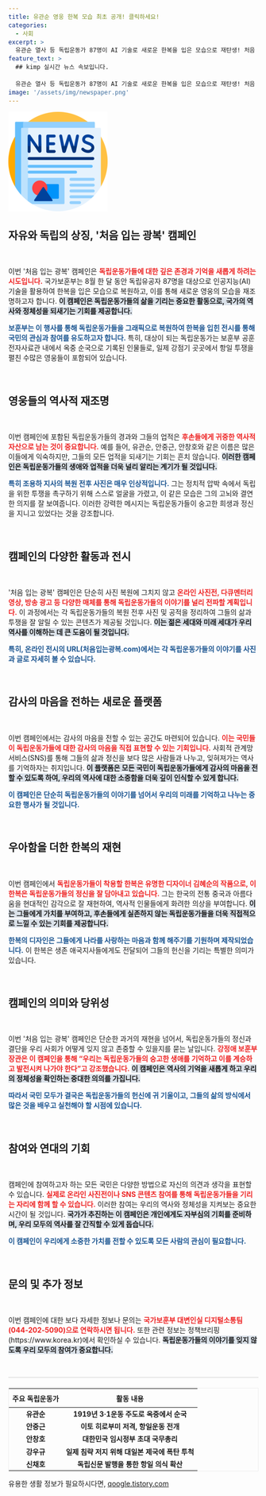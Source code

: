 ```yaml
---
title: 유관순 영웅 한복 모습 최초 공개! 클릭하세요!
categories:
  - 사회
excerpt: >
  유관순 열사 등 독립운동가 87명이 AI 기술로 새로운 한복을 입은 모습으로 재탄생! 처음 입는 광복 캠페인으로 그들의 역사를 다시 조명하며, 국민과 미래세대의 기억 속에 영원히 남길 예정이다. 놀라운 변화를 확인해보세요!
feature_text: >
  ## kimp 실시간 뉴스 속보입니다.

  유관순 열사 등 독립운동가 87명이 AI 기술로 새로운 한복을 입은 모습으로 재탄생! 처음 입는 광복 캠페인으로 그들의 역사를 다시 조명하며, 국민과 미래세대의 기억 속에 영원히 남길 예정이다. 놀라운 변화를 확인해보세요!
image: '/assets/img/newspaper.png'
---
```


<p><img src="/assets/img/newspaper.png" alt="kimplant 속보" /></p>

<h2 data-ke-size="size26">자유와 독립의 상징, '처음 입는 광복' 캠페인</h2>

<p data-ke-size="size16">&nbsp;</p>

<p>이번 '처음 입는 광복' 캠페인은 <b><span style="color: #ee2323;">독립운동가들에 대한 깊은 존경과 기억을 새롭게 하려는 시도입니다.</span></b>  국가보훈부는 8월 한 달 동안 독립유공자 87명을 대상으로 인공지능(AI) 기술을 활용하여 한복을 입은 모습으로 복원하고, 이를 통해 새로운 영웅의 모습을 재조명하고자 합니다. <b><span style="background-color: #21538527;">이 캠페인은 독립운동가들의 삶을 기리는 중요한 활동으로, 국가의 역사와 정체성을 되새기는 기회를 제공합니다.</span></b> </p>

<p><b><span style="color: #1a5490;">보훈부는 이 행사를 통해 독립운동가들을 그래픽으로 복원하여 한복을 입힌 전시를 통해 국민의 관심과 참여를 유도하고자 합니다.</span></b> 특히, 대상이 되는 독립운동가는 보훈부 공훈전자사료관 내에서 옥중 순국으로 기록된 인물들로, 일제 강점기 곳곳에서 항일 투쟁을 펼친 수많은 영웅들이 포함되어 있습니다.</p>

<p data-ke-size="size16">&nbsp;</p>

<h2 data-ke-size="size26">영웅들의 역사적 재조명</h2>

<p data-ke-size="size16">&nbsp;</p>

<p>이번 캠페인에 포함된 독립운동가들의 경과와 그들의 업적은 <b><span style="color: #ee2323;">후손들에게 귀중한 역사적 자산으로 남는 것이 중요합니다.</span></b> 예를 들어, 유관순, 안중근, 안창호와 같은 이름은 많은 이들에게 익숙하지만, 그들의 모든 업적을 되새기는 기회는 흔치 않습니다. <b><span style="background-color: #21538527;">이러한 캠페인은 독립운동가들의 생애와 업적을 더욱 널리 알리는 계기가 될 것입니다.</span></b></p>

<p><b><span style="color: #1a5490;">특히 조용하 지사의 복원 전후 사진은 매우 인상적입니다.</span></b> 그는 정치적 압박 속에서 독립을 위한 투쟁을 촉구하기 위해 스스로 얼굴을 가렸고, 이 같은 모습은 그의 고뇌와 결연한 의지를 잘 보여줍니다. 이러한 강력한 메시지는 독립운동가들이 숭고한 희생과 정신을 지니고 있었다는 것을 강조합니다.</p>

<p data-ke-size="size16">&nbsp;</p>

<h2 data-ke-size="size26">캠페인의 다양한 활동과 전시</h2>

<p data-ke-size="size16">&nbsp;</p>

<p>'처음 입는 광복' 캠페인은 단순히 사진 복원에 그치지 않고 <b><span style="color: #ee2323;">온라인 사진전, 다큐멘터리 영상, 방송 광고 등 다양한 매체를 통해 독립운동가들의 이야기를 널리 전파할 계획입니다.</span></b> 이 과정에서는 각 독립운동가들의 복원 전후 사진 및 공적을 정리하여 그들의 삶과 투쟁을 잘 알릴 수 있는 콘텐츠가 제공될 것입니다. <b><span style="background-color: #21538527;">이는 젊은 세대와 미래 세대가 우리 역사를 이해하는 데 큰 도움이 될 것입니다.</span></b></p>

<p><b><span style="color: #1a5490;">특히, 온라인 전시의 URL(처음입는광복.com)에서는 각 독립운동가들의 이야기를 사진과 글로 자세히 볼 수 있습니다.</span></b></p>

<p data-ke-size="size16">&nbsp;</p>

<h2 data-ke-size="size26">감사의 마음을 전하는 새로운 플랫폼</h2>

<p data-ke-size="size16">&nbsp;</p>

<p>이번 캠페인에서는 감사의 마음을 전할 수 있는 공간도 마련되어 있습니다. <b><span style="color: #ee2323;">이는 국민들이 독립운동가들에 대한 감사의 마음을 직접 표현할 수 있는 기회입니다.</span></b> 사회적 관계망 서비스(SNS)를 통해 그들의 삶과 정신을 보다 많은 사람들과 나누고, 잊혀져가는 역사를 기억하자는 취지입니다. <b><span style="background-color: #21538527;">이 플랫폼은 모든 국민이 독립운동가들에게 감사의 마음을 전할 수 있도록 하여, 우리의 역사에 대한 소중함을 더욱 깊이 인식할 수 있게 합니다.</span></b></p>

<p><b><span style="color: #1a5490;">이 캠페인은 단순히 독립운동가들의 이야기를 넘어서 우리의 미래를 기억하고 나누는 중요한 행사가 될 것입니다.</span></b></p>

<p data-ke-size="size16">&nbsp;</p>

<h2 data-ke-size="size26">우아함을 더한 한복의 재현</h2>

<p data-ke-size="size16">&nbsp;</p>

<p>이번 캠페인에서 <b><span style="color: #ee2323;">독립운동가들이 착용할 한복은 유명한 디자이너 김혜순의 작품으로, 이 한복은 독립운동가들의 정신을 잘 담아내고 있습니다.</span></b> 그는 한국의 전통 중국과 아름다움을 현대적인 감각으로 잘 재현하여, 역사적 인물들에게 화려한 의상을 부여합니다. <b><span style="background-color: #21538527;">이는 그들에게 가치를 부여하고, 후손들에게 실존하지 않는 독립운동가들을 더욱 직접적으로 느낄 수 있는 기회를 제공합니다.</span></b></p>

<p><b><span style="color: #1a5490;">한복의 디자인은 그들에게 나라를 사랑하는 마음과 함께 해주기를 기원하며 제작되었습니다.</span></b> 이 한복은 생존 애국지사들에게도 전달되어 그들의 헌신을 기리는 특별한 의미가 있습니다.</p>

<p data-ke-size="size16">&nbsp;</p>

<h2 data-ke-size="size26">캠페인의 의미와 당위성</h2>

<p data-ke-size="size16">&nbsp;</p>

<p>이번 '처음 입는 광복' 캠페인은 단순한 과거의 재현을 넘어서, 독립운동가들의 정신과 결단을 우리 사회가 어떻게 잊지 않고 존중할 수 있을지를 묻는 날입니다. <b><span style="color: #ee2323;">강정애 보훈부 장관은 이 캠페인을 통해 “우리는 독립운동가들의 숭고한 생애를 기억하고 이를 계승하고 발전시켜 나가야 한다”고 강조했습니다.</span></b> <b><span style="background-color: #21538527;">이 캠페인은 역사의 기억을 새롭게 하고 우리의 정체성을 확인하는 중대한 의의를 가집니다.</span></b></p>

<p><b><span style="color: #1a5490;">따라서 국민 모두가 결국은 독립운동가들의 헌신에 귀 기울이고, 그들의 삶의 방식에서 많은 것을 배우고 실천해야 할 시점에 있습니다.</span></b></p>

<p data-ke-size="size16">&nbsp;</p>

<h2 data-ke-size="size26">참여와 연대의 기회</h2>

<p data-ke-size="size16">&nbsp;</p>

<p>캠페인에 참여하고자 하는 모든 국민은 다양한 방법으로 자신의 의견과 생각을 표현할 수 있습니다. <b><span style="color: #ee2323;">실제로 온라인 사진전이나 SNS 콘텐츠 참여를 통해 독립운동가들을 기리는 자리에 함께 할 수 있습니다.</span></b> 이러한 참여는 우리의 역사와 정체성을 지켜보는 중요한 시간이 될 것입니다. <b><span style="background-color: #21538527;">국가가 추진하는 이 캠페인은 개인에게도 자부심의 기회를 준비하며, 우리 모두의 역사를 잘 간직할 수 있게 돕습니다.</span></b></p>

<p><b><span style="color: #1a5490;">이 캠페인이 우리에게 소중한 가치를 전할 수 있도록 모든 사람의 관심이 필요합니다.</span></b></p>

<p data-ke-size="size16">&nbsp;</p>

<h2 data-ke-size="size26">문의 및 추가 정보</h2>

<p data-ke-size="size16">&nbsp;</p>

<p>이번 캠페인에 대한 보다 자세한 정보나 문의는 <b><span style="color: #ee2323;">국가보훈부 대변인실 디지털소통팀(044-202-5090)으로 연락하시면 됩니다.</span></b> 또한 관련 정보는 정책브리핑(https://www.korea.kr)에서 확인하실 수 있습니다. <b><span style="background-color: #21538527;">독립운동가들의 이야기를 잊지 않도록 우리 모두의 참여가 중요합니다.</span></b></p>

<p data-ke-size="size16">&nbsp;</p>

<hr style="height: 2px; border: none; background-color: #e5e5e5;">

<table style="width: 100%; border: 1px solid #eee; margin-top: 20px;">
    <thead>
        <tr>
            <th style="text-align: center; height: 30px;"><b>주요 독립운동가</b></th>
            <th style="text-align: center; height: 30px;"><b>활동 내용</b></th>
        </tr>
    </thead>
    <tbody>
        <tr>
            <td style="text-align: center; height: 17px;"><b>유관순</b></td>
            <td style="text-align: center; height: 17px;"><b>1919년 3·1운동 주도로 옥중에서 순국</b></td>
        </tr>
        <tr>
            <td style="text-align: center; height: 17px;"><b>안중근</b></td>
            <td style="text-align: center; height: 17px;"><b>이토 히로부미 저격, 항일운동 전개</b></td>
        </tr>
        <tr>
            <td style="text-align: center; height: 17px;"><b>안창호</b></td>
            <td style="text-align: center; height: 17px;"><b>대한민국 임시정부 초대 국무총리</b></td>
        </tr>
        <tr>
            <td style="text-align: center; height: 17px;"><b>강우규</b></td>
            <td style="text-align: center; height: 17px;"><b>일제 침략 저지 위해 대일본 제국에 폭탄 투척</b></td>
        </tr>
        <tr>
            <td style="text-align: center; height: 17px;"><b>신채호</b></td>
            <td style="text-align: center; height: 17px;"><b>독립신문 발행을 통한 항일 의식 확산</b></td>
        </tr>
    </tbody>
</table>
유용한 생활 정보가 필요하시다면, <a href="https://qoogle.tistory.com" rel="dofollow">qoogle.tistory.com</a>


